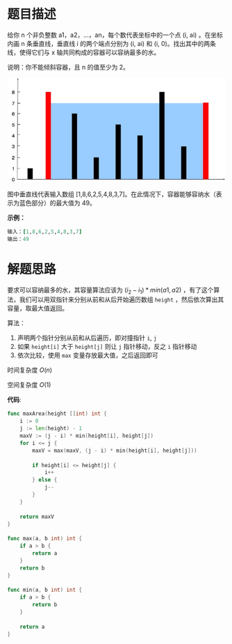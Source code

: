 # 题目描述

给你 n 个非负整数 a1，a2，...，an，每个数代表坐标中的一个点 (i, ai) 。在坐标内画 n 条垂直线，垂直线 i 的两个端点分别为 (i, ai) 和 (i, 0)。找出其中的两条线，使得它们与 x 轴共同构成的容器可以容纳最多的水。

说明：你不能倾斜容器，且 n 的值至少为 2。

 ![img](%E7%9B%9B%E6%9C%80%E5%A4%9A%E6%B0%B4%E7%9A%84%E5%AE%B9%E5%99%A8.assets/question_11.jpg)

图中垂直线代表输入数组 [1,8,6,2,5,4,8,3,7]。在此情况下，容器能够容纳水（表示为蓝色部分）的最大值为 49。

**示例：**

```fortran
输入：[1,8,6,2,5,4,8,3,7]
输出：49
```

# 解题思路

要求可以容纳最多的水，其容量算法应该为 $(i_2-i_1)*min(a1, a2)$ ，有了这个算法，我们可以用双指针来分别从前和从后开始遍历数组 `height` ，然后依次算出其容量，取最大值返回。

算法：

1.  声明两个指针分别从前和从后遍历，即对撞指针 `i`, `j`
2.  如果 `height[i]` 大于 `height[j]` 则让 `j` 指针移动，反之 `i` 指针移动
3.  依次比较，使用 `max` 变量存放最大值，之后返回即可

时间复杂度 $O(n)$

空间复杂度 $O(1)$ 



**代码**:

```go
func maxArea(height []int) int {
    i := 0
    j := len(height) - 1
    maxV := (j - i) * min(height[i], height[j])
    for i <= j {
        maxV = max(maxV, (j - i) * min(height[i], height[j]))

        if height[i] <= height[j] {
            i++
        } else {
            j--
        }
    }

    return maxV
}

func max(a, b int) int {
    if a > b {
        return a
    }
    return b
}

func min(a, b int) int {
    if a > b {
        return b
    }

    return a 
}
```

